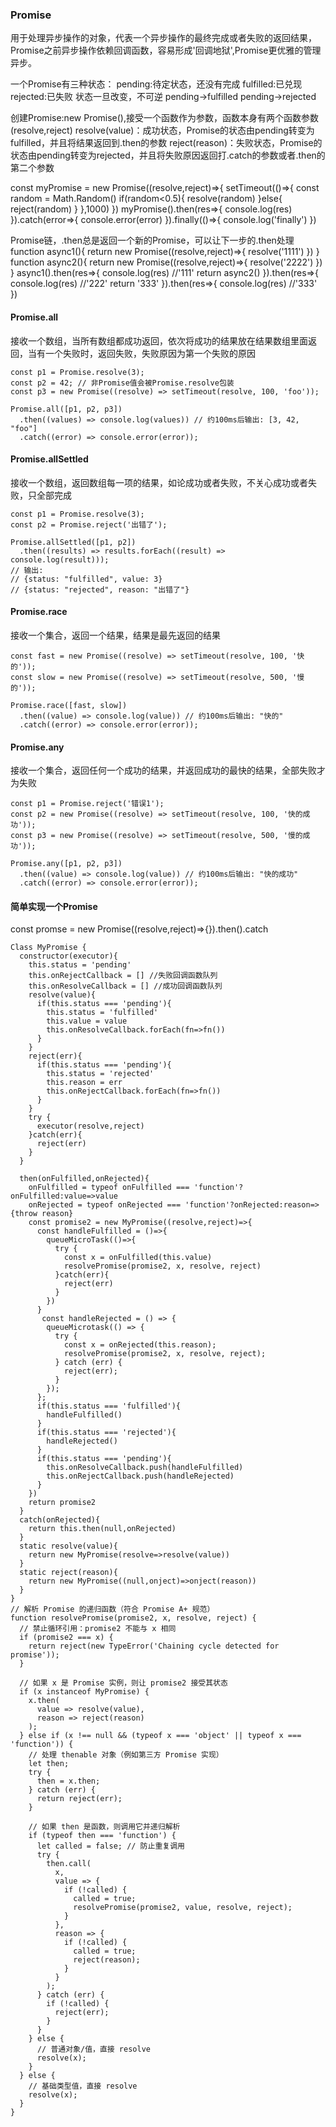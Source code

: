 ### Promise
用于处理异步操作的对象，代表一个异步操作的最终完成或者失败的返回结果，Promise之前异步操作依赖回调函数，容易形成'回调地狱',Promise更优雅的管理异步。


一个Promise有三种状态：
pending:待定状态，还没有完成
fulfilled:已兑现
rejected:已失败
状态一旦改变，不可逆
pending->fulfilled
pending->rejected

创建Promise:new Promise(),接受一个函数作为参数，函数本身有两个函数参数(resolve,reject)
resolve(value)：成功状态，Promise的状态由pending转变为fulfilled，并且将结果返回到.then的参数
reject(reason)：失败状态，Promise的状态由pending转变为rejected，并且将失败原因返回打.catch的参数或者.then的第二个参数

const myPromise = new Promise((resolve,reject)=>{
  setTimeout(()=>{
    const random = Math.Random()
    if(random<0.5){
      resolve(random)
    }else{
      reject(random)
    }
  },1000)
})
myPromise().then(res=>{
  console.log(res)
}).catch(error=>{
  console.error(error)
}).finally(()=>{
  console.log('finally')
})

Promise链，.then总是返回一个新的Promise，可以让下一步的.then处理
function async1(){
  return new Promise((resolve,reject)=>{
    resolve('1111')
  })
}
function async2(){
  return new Promise((resolve,reject)=>{
    resolve('2222')
  })
}
async1().then(res=>{
  console.log(res) //'111'
  return async2()
}).then(res=>{
  console.log(res) //'222'
  return '333'
}).then(res=>{
  console.log(res) //'333'
})

#### Promise.all
接收一个数组，当所有数组都成功返回，依次将成功的结果放在结果数组里面返回，当有一个失败时，返回失败，失败原因为第一个失败的原因
```
const p1 = Promise.resolve(3);
const p2 = 42; // 非Promise值会被Promise.resolve包装
const p3 = new Promise((resolve) => setTimeout(resolve, 100, 'foo'));

Promise.all([p1, p2, p3])
  .then((values) => console.log(values)) // 约100ms后输出: [3, 42, "foo"]
  .catch((error) => console.error(error));
```

#### Promise.allSettled
接收一个数组，返回数组每一项的结果，如论成功或者失败，不关心成功或者失败，只全部完成
```
const p1 = Promise.resolve(3);
const p2 = Promise.reject('出错了');

Promise.allSettled([p1, p2])
  .then((results) => results.forEach((result) => console.log(result)));
// 输出:
// {status: "fulfilled", value: 3}
// {status: "rejected", reason: "出错了"}
```

#### Promise.race
接收一个集合，返回一个结果，结果是最先返回的结果
```
const fast = new Promise((resolve) => setTimeout(resolve, 100, '快的'));
const slow = new Promise((resolve) => setTimeout(resolve, 500, '慢的'));

Promise.race([fast, slow])
  .then((value) => console.log(value)) // 约100ms后输出: "快的"
  .catch((error) => console.error(error));
```

#### Promise.any
接收一个集合，返回任何一个成功的结果，并返回成功的最快的结果，全部失败才为失败
```
const p1 = Promise.reject('错误1');
const p2 = new Promise((resolve) => setTimeout(resolve, 100, '快的成功'));
const p3 = new Promise((resolve) => setTimeout(resolve, 500, '慢的成功'));

Promise.any([p1, p2, p3])
  .then((value) => console.log(value)) // 约100ms后输出: "快的成功"
  .catch((error) => console.error(error));
```

#### 简单实现一个Promise
const promse = new Promise((resolve,reject)=>{}).then().catch
```
Class MyPromise {
  constructor(executor){
    this.status = 'pending'
    this.onRejectCallback = [] //失败回调函数队列
    this.onResolveCallback = [] //成功回调函数队列
    resolve(value){
      if(this.status === 'pending'){
        this.status = 'fulfilled'
        this.value = value
        this.onResolveCallback.forEach(fn=>fn())
      }
    }
    reject(err){
      if(this.status === 'pending'){
        this.status = 'rejected'
        this.reason = err
        this.onRejectCallback.forEach(fn=>fn())
      }
    }
    try {
      executor(resolve,reject)
    }catch(err){
      reject(err)
    }
  }

  then(onFulfilled,onRejected){
    onFulfilled = typeof onFulfilled === 'function'?onFulfilled:value=>value
    onRejected = typeof onRejected === 'function'?onRejected:reason=>{throw reason}
    const promise2 = new MyPromise((resolve,reject)=>{
      const handleFulfilled = ()=>{
        queueMicroTask(()=>{
          try {
            const x = onFulfilled(this.value)
            resolvePromise(promise2, x, resolve, reject)
          }catch(err){
            reject(err)
          }
        })
      }
       const handleRejected = () => {
        queueMicrotask(() => {
          try {
            const x = onRejected(this.reason);
            resolvePromise(promise2, x, resolve, reject);
          } catch (err) {
            reject(err);
          }
        });
      };
      if(this.status === 'fulfilled'){
        handleFulfilled()
      }
      if(this.status === 'rejected'){
        handleRejected()
      }
      if(this.status === 'pending'){
        this.onResolveCallback.push(handleFulfilled)
        this.onRejectCallback.push(handleRejected)
      }
    })
    return promise2
  }
  catch(onRejected){
    return this.then(null,onRejected)
  }
  static resolve(value){
    return new MyPromise(resolve=>resolve(value))
  }
  static reject(reason){
    return new MyPromise((null,onject)=>onject(reason))
  }
}
// 解析 Promise 的递归函数（符合 Promise A+ 规范）
function resolvePromise(promise2, x, resolve, reject) {
  // 禁止循环引用：promise2 不能与 x 相同
  if (promise2 === x) {
    return reject(new TypeError('Chaining cycle detected for promise'));
  }

  // 如果 x 是 Promise 实例，则让 promise2 接受其状态
  if (x instanceof MyPromise) {
    x.then(
      value => resolve(value),
      reason => reject(reason)
    );
  } else if (x !== null && (typeof x === 'object' || typeof x === 'function')) {
    // 处理 thenable 对象（例如第三方 Promise 实现）
    let then;
    try {
      then = x.then;
    } catch (err) {
      return reject(err);
    }

    // 如果 then 是函数，则调用它并递归解析
    if (typeof then === 'function') {
      let called = false; // 防止重复调用
      try {
        then.call(
          x,
          value => {
            if (!called) {
              called = true;
              resolvePromise(promise2, value, resolve, reject);
            }
          },
          reason => {
            if (!called) {
              called = true;
              reject(reason);
            }
          }
        );
      } catch (err) {
        if (!called) {
          reject(err);
        }
      }
    } else {
      // 普通对象/值，直接 resolve
      resolve(x);
    }
  } else {
    // 基础类型值，直接 resolve
    resolve(x);
  }
}
```